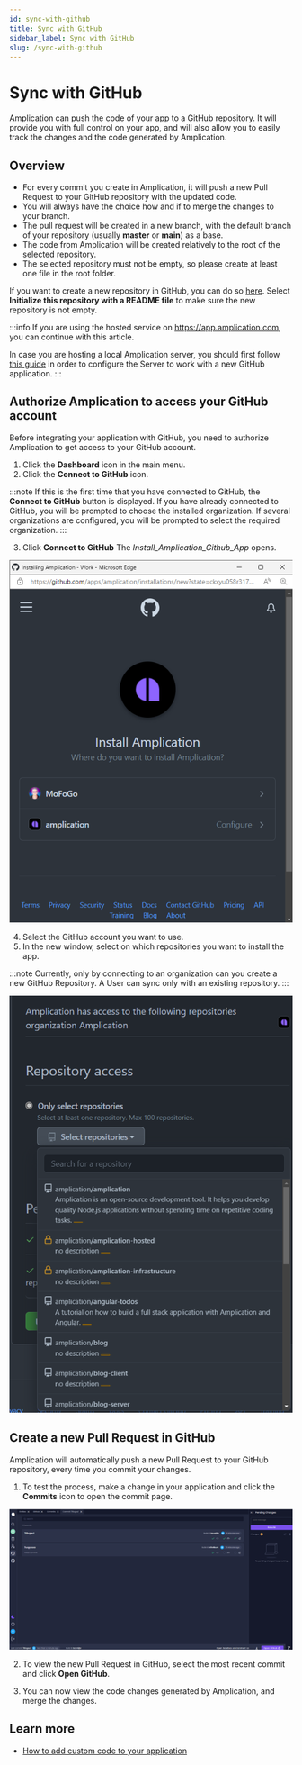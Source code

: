 ```yaml
---
id: sync-with-github
title: Sync with GitHub
sidebar_label: Sync with GitHub
slug: /sync-with-github
---
```


# Sync with GitHub

Amplication can push the code of your app to a GitHub repository. It will provide you with full control on your app, and will also allow you to easily track the changes and the code generated by Amplication.

## Overview

- For every commit you create in Amplication, it will push a new Pull Request to your GitHub repository with the updated code.
- You will always have the choice how and if to merge the changes to your branch.
- The pull request will be created in a new branch, with the default branch of your repository (usually **master** or **main**) as a base.
- The code from Amplication will be created relatively to the root of the selected repository.
- The selected repository must not be empty, so please create at least one file in the root folder.

If you want to create a new repository in GitHub, you can do so [here](https://github.com/new). Select **Initialize this repository with a README file** to make sure the new repository is not empty.

:::info
If you are using the hosted service on https://app.amplication.com, you can continue with this article. 

In case you are hosting a local Amplication server, you should first follow [this guide](/docs/connect-server-to-github) in order to configure the Server to work with a new GitHub application.
:::

## Authorize Amplication to access your GitHub account

Before integrating your application with GitHub, you need to authorize Amplication to get access to your GitHub account.

1. Click the **Dashboard** icon in the main menu.
2. Click the **Connect to GitHub** icon. 

:::note
If this is the first time that you have connected to GitHub, the **Connect to GitHub** button is displayed. 
If you have already connected to GitHub, you will be prompted to choose the installed organization. If several organizations are configured, you will be prompted to select the required organization. 
:::

3. Click **Connect to GitHub**
The _Install_Amplication_Github_App_ opens. 

![](./assets/sync-with-github/Install_Amplication.png)

4. Select the GitHub account you want to use.
5. In the new window, select on which repositories you want to install the app.

:::note
Currently, only by connecting to an organization can you create a new GitHub Repository. A User can sync only with an existing repository. 
:::

![](./assets/sync-with-github/Select-repository-2.png)


## Create a new Pull Request in GitHub

Amplication will automatically push a new Pull Request to your GitHub repository, every time you commit your changes.

1. To test the process, make a change in your application and click  the **Commits** icon  to open the commit page.


![](./assets/sync-with-github/Last-commit.png)

2. To view the new Pull Request in GitHub, select the most recent commit and  click **Open GitHub**.

3. You can now view the code changes generated by Amplication, and merge the changes.


## Learn more

- [How to add custom code to your application](/docs/how-to/custom-code)
